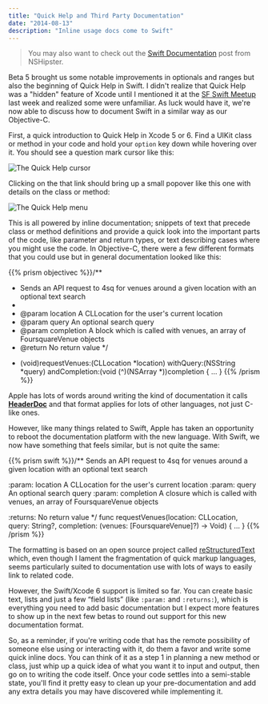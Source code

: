 ```yaml
---
title: "Quick Help and Third Party Documentation"
date: "2014-08-13"
description: "Inline usage docs come to Swift"
---
```

> You may also want to check out the [Swift Documentation](http://nshipster.com/swift-documentation/) post from NSHipster.

Beta 5 brought us some notable improvements in optionals and ranges but also the beginning of Quick Help in Swift. I didn't realize that Quick Help was a "hidden" feature of Xcode until I mentioned it at the [SF Swift Meetup](http://www.meetup.com/San-Francisco-SWIFT-developers/) last week and realized some were unfamiliar. As luck would have it, we're now able to discuss how to document Swift in a similar way as our Objective-C.

First, a quick introduction to Quick Help in Xcode 5 or 6. Find a UIKit class or method in your code and hold your `option` key down while hovering over it. You should see a question mark cursor like this:

![The Quick Help cursor](/images/quickhelp-cursor.jpg)

Clicking on the that link should bring up a small popover like this one with details on the class or method:

![The Quick Help menu](/images/quickhelp-menu.jpg)

This is all powered by inline documentation; snippets of text that precede class or method definitions and provide a quick look into the important parts of the code, like parameter and return types, or text describing cases where you might use the code. In Objective-C, there were a few different formats that you could use but in general documentation looked like this:

{{% prism objectivec %}}/**
  * Sends an API request to 4sq for venues around a given location with an optional text search
  *
  * @param location A CLLocation for the user's current location
  * @param query An optional search query
  * @param completion A block which is called with venues, an array of FoursquareVenue objects
  * @return No return value
*/
- (void)requestVenues:(CLLocation *location) withQuery:(NSString *query) andCompletion:(void (^)(NSArray *))completion { … }
{{% /prism %}}

Apple has lots of words around writing the kind of documentation it calls [**HeaderDoc**](https://developer.apple.com/library/mac/documentation/DeveloperTools/Conceptual/HeaderDoc/intro/intro.html) and that format applies for lots of other languages, not just C-like ones.

However, like many things related to Swift, Apple has taken an opportunity to reboot the documentation platform with the new language. With Swift, we now have something that feels similar, but is not quite the same:

{{% prism swift %}}/**
Sends an API request to 4sq for venues around a given location with an optional text search

:param: location    A CLLocation for the user's current location
:param: query       An optional search query
:param: completion  A closure which is called with venues, an array of FoursquareVenue objects

:returns: No return value
*/
func requestVenues(location: CLLocation, query: String?, completion: (venues: [FoursquareVenue]?) -> Void) { … }
{{% /prism %}}

The formatting is based on an open source project called [reStructuredText](http://docutils.sourceforge.net/docs/user/rst/quickref.html) which, even though I lament the fragmentation of quick markup languages, seems particularly suited to documentation use with lots of ways to easily link to related code.

However, the Swift/Xcode 6 support is limited so far. You can create basic text, lists and just a few “field lists” (like `:param:` and `:returns:`), which is everything you need to add basic documentation but I expect more features to show up in the next few betas to round out support for this new documentation format.

So, as a reminder, if you're writing code that has the remote possibility of someone else using or interacting with it, do them a favor and write some quick inline docs. You can think of it as a step 1 in planning a new method or class, just whip up a quick idea of what you want it to input and output, then go on to writing the code itself. Once your code settles into a semi-stable state, you'll find it pretty easy to clean up your pre-documentation and add any extra details you may have discovered while implementing it.
